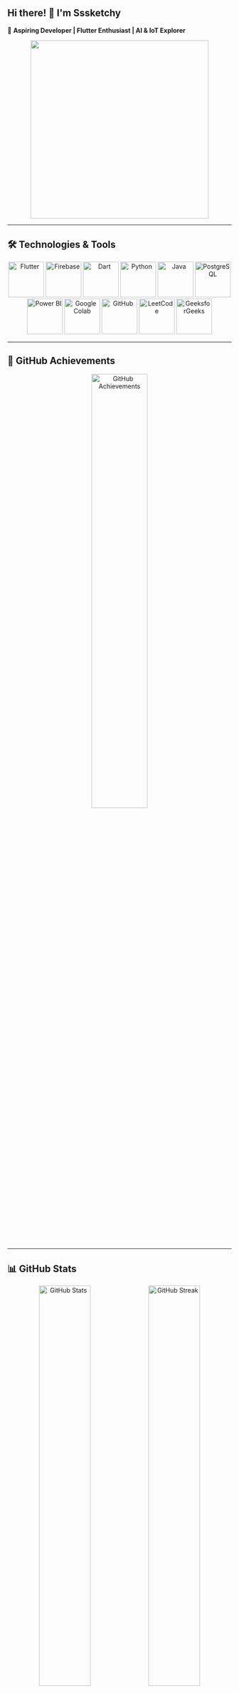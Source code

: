 ## Hi there! 👋 I'm Sssketchy  

🚀 **Aspiring Developer | Flutter Enthusiast | AI & IoT Explorer**  

<div align="center">
  <img src="https://media.giphy.com/media/qgQUggAC3Pfv687qPC/giphy.gif" width="400px"/>
</div>

---

## 🛠️ Technologies & Tools  

<p align="center">
  <img src="https://cdn.jsdelivr.net/gh/devicons/devicon/icons/flutter/flutter-original.svg" alt="Flutter" width="80" height="80" />
  <img src="https://cdn.jsdelivr.net/gh/devicons/devicon/icons/firebase/firebase-plain.svg" alt="Firebase" width="80" height="80" />
  <img src="https://cdn.jsdelivr.net/gh/devicons/devicon/icons/dart/dart-original.svg" alt="Dart" width="80" height="80" />
  <img src="https://cdn.jsdelivr.net/gh/devicons/devicon/icons/python/python-original.svg" alt="Python" width="80" height="80" />
  <img src="https://cdn.jsdelivr.net/gh/devicons/devicon/icons/java/java-original.svg" alt="Java" width="80" height="80" />
  <img src="https://cdn.jsdelivr.net/gh/devicons/devicon/icons/postgresql/postgresql-original.svg" alt="PostgreSQL" width="80" height="80" />
  <img src="https://upload.wikimedia.org/wikipedia/commons/c/cf/New_Power_BI_Logo.svg" alt="Power BI" width="80" height="80" />
  <img src="https://upload.wikimedia.org/wikipedia/commons/d/d0/Google_Colaboratory_SVG_Logo.svg" alt="Google Colab" width="80" height="80" />
  <img src="https://cdn.jsdelivr.net/gh/devicons/devicon/icons/github/github-original.svg" alt="GitHub" width="80" height="80" />
  <img src="https://upload.wikimedia.org/wikipedia/commons/1/19/LeetCode_logo_black.png" alt="LeetCode" width="80" height="80" />
  <img src="https://upload.wikimedia.org/wikipedia/commons/4/43/GeeksforGeeks.svg" alt="GeeksforGeeks" width="80" height="80" />
</p>  

---

## 🏅 GitHub Achievements  

<p align="center">
  <img src="https://github-profile-trophy.vercel.app/?username=Sssketchy&theme=radical&column=4&margin-w=50&margin-h=50&no-bg=true&no-frame=true" alt="GitHub Achievements" width="50%"/>
</p>  

---

## 📊 GitHub Stats  

<p align="center">
  <img src="https://github-readme-stats.vercel.app/api?username=Sssketchy&show_icons=true&theme=radical" alt="GitHub Stats" width="48%" />
  <img src="https://github-readme-streak-stats.herokuapp.com/?user=Sssketchy&theme=radical" alt="GitHub Streak" width="48%" />
</p>  

---

## 🌈 RGB Glowing Effect  

GitHub doesn’t support CSS animations directly, but you can achieve a **continuous RGB glowing border effect** using an SVG animation.  

Here’s a hosted **RGB glowing frame** that you can embed:  

![Glowing Border](https://raw.githubusercontent.com/Sssketchy/your-repo/main/glowing-border.svg)

---

## 💡 About Me  
- 🚀 Building **ServiceGenie**  
- 🌱 Learning **Flutter, Firebase, and Data Science**  
- 🤝 Open to collaborations on **Flutter & AI projects**  
- 🎯 Solving problems on **LeetCode & GeeksforGeeks**  
- 🎧 Music fuels my code!  
- 📫 Connect on **[LinkedIn](https://www.linkedin.com/in/yashwanth-vignesh-k-264033344/)**  

---
